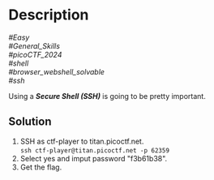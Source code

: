 # Description

_#Easy_<br>
_#General_Skills_<br>
_#picoCTF_2024_<br>
_#shell_<br>
_#browser_webshell_solvable_<br>
_#ssh_<br>

Using a ***Secure Shell (SSH)*** is going to be pretty important.

## Solution

1. SSH as ctf-player to titan.picoctf.net.<br>
   `ssh ctf-player@titan.picoctf.net -p 62359`
2. Select yes and imput password "f3b61b38".
3. Get the flag.
